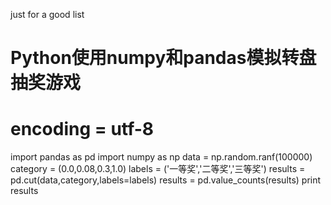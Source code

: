 just for a good list 
# Python使用numpy和pandas模拟转盘抽奖游戏
# encoding = utf-8
import pandas as pd
import numpy as np
data = np.random.ranf(100000)
category = (0.0,0.08,0.3,1.0)
labels = ('一等奖','二等奖','三等奖')
results = pd.cut(data,category,labels=labels)
results = pd.value_counts(results)
print results

